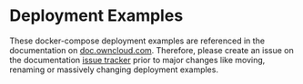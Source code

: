 # Deployment Examples

These docker-compose deployment examples are referenced in the documentation on [doc.owncloud.com](https://doc.owncloud.com/ocis/next/). Therefore, please create an issue on the documentation [issue tracker](https://github.com/owncloud/docs-ocis/issues) prior to major changes like moving, renaming or massively changing deployment examples.
